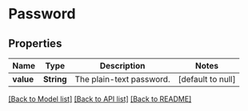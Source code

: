 # Password
## Properties

| Name | Type | Description | Notes |
|------------ | ------------- | ------------- | -------------|
| **value** | **String** | The plain-text password. | [default to null] |

[[Back to Model list]](../README.md#documentation-for-models) [[Back to API list]](../README.md#documentation-for-api-endpoints) [[Back to README]](../README.md)

